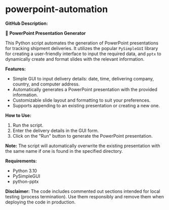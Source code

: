 # powerpoint-automation

**GitHub Description:**

📝 **PowerPoint Presentation Generator**

This Python script automates the generation of PowerPoint presentations for tracking shipment deliveries. It utilizes the popular `PySimpleGUI` library for creating a user-friendly interface to input the required data, and `pptx` to dynamically create and format slides with the relevant information.

**Features:**
- Simple GUI to input delivery details: date, time, delivering company, country, and computer address.
- Automatically generates a PowerPoint presentation with the provided information.
- Customizable slide layout and formatting to suit your preferences.
- Supports appending to an existing presentation or creating a new one.

**How to Use:**
1. Run the script.
2. Enter the delivery details in the GUI form.
3. Click on the "Run" button to generate the PowerPoint presentation.

**Note:** The script will automatically overwrite the existing presentation with the same name if one is found in the specified directory.

**Requirements:**
- Python 3.10
- PySimpleGUI
- python-pptx

**Disclaimer:**
The code includes commented out sections intended for local testing (process termination). Use them responsibly and remove them when deploying the code in production.
